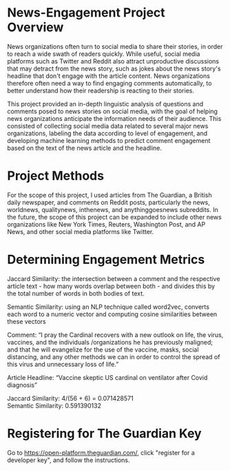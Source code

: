 # News-Engagement Project Overview
News organizations often turn to social media to share their stories, in order to reach a wide swath of readers quickly. While useful, social media platforms such as Twitter and Reddit also attract unproductive discussions that may detract from the news story, such as jokes about the news story's headline that don't engage with the article content. News organizations therefore often need a way to find engaging comments automatically, to better understand how their readership is reacting to their stories.

This project provided an in-depth linguistic analysis of questions and comments posed to news stories on social media, with the goal of helping news organizations anticipate the information needs of their audience. This consisted of collecting social media data related to several major news organizations, labeling the data according to level of engagement, and developing machine learning methods to predict comment engagement based on the text of the news article and the headline.

# Project Methods
For the scope of this project, I used articles from The Guardian, a British daily newspaper, and comments on Reddit posts, particularly the news, worldnews, qualitynews, inthenews, and anythinggoesnews subreddits. In the future, the scope of this project can be expanded to include other news organizations like New York Times, Reuters, Washington Post, and AP News, and other social media platforms like Twitter. 

# Determining Engagement Metrics
Jaccard Similarity: the intersection between a comment and the respective article text - how many words overlap between both - and divides this by the total number of words in both bodies of text. 

Semantic Similarity: using an NLP technique called word2vec, converts each word to a numeric vector and computing cosine similarities between these vectors

Comment: “I pray the Cardinal recovers with a new outlook on life, the virus, vaccines, and the individuals /organizations he has previously maligned; and that he will evangelize for the use of the vaccine, masks, social distancing, and any other methods we can in order to control the spread of this virus and unnecessary loss of life.”

Article Headline: “Vaccine skeptic US cardinal on ventilator after Covid diagnosis”

Jaccard Similarity: 4/(56 + 6) = 0.071428571 <br />
Semantic Similarity: 0.591390132

# Registering for The Guardian Key
Go to https://open-platform.theguardian.com/, click "register for a developer key", and follow the instructions. 

